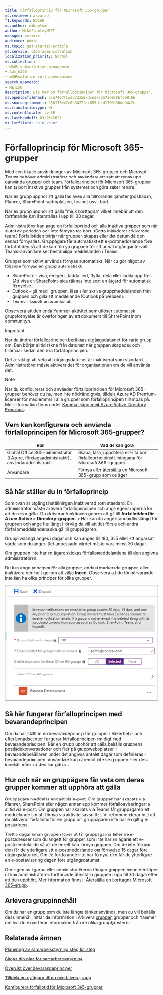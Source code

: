 ```yaml
---
title: Förfalloprincip för Microsoft 365-grupper
ms.reviewer: arvaradh
f1.keywords: NOCSH
ms.author: mikeplum
author: MikePlumleyMSFT
manager: serdars
audience: Admin
ms.topic: get-started-article
ms.service: o365-administration
localization_priority: Normal
ms.collection:
- M365-subscription-management
- Adm_O365
- m365solution-collabgovernance
search.appverid:
- MET150
description: Läs mer om förfalloprinciper för Microsoft 365-grupper.
ms.openlocfilehash: 65a746751cd523a5dadce3eca573e6a9bfce0166
ms.sourcegitcommit: 956176ed7c8b8427fdc655abcd1709d86da9447e
ms.translationtype: MT
ms.contentlocale: sv-SE
ms.lasthandoff: 03/23/2021
ms.locfileid: "51052308"
---
```

# <a name="microsoft-365-group-expiration-policy"></a>Förfalloprincip för Microsoft 365-grupper

Med den ökade användningen av Microsoft 365-grupper och Microsoft Teams behöver administratörer och användare ett sätt att rensa upp oanvända grupper och team. Förfalloprinciper för Microsoft 365-grupper kan ta bort inaktiva grupper från systemet och göra saker renare.

När en grupp upphör att gälla tas även alla tillhörande tjänster (postlådan, Planner, SharePoint-webbplatsen, teamet osv.) bort.

När en grupp upphör att gälla "mjuk borttagna" vilket innebär att den fortfarande kan återställas i upp till 30 dagar.

Administratörer kan ange en förfalloperiod och alla inaktiva grupper som når slutet av perioden och inte förnyas tas bort. (Detta inkluderar arkiverade team.) Förfallotiden börjar när gruppen skapas eller det datum då den senast förnyades. Gruppägare får automatiskt ett e-postmeddelande före förfallotiden så att de kan förnya gruppen för ett annat utgångsintervall. Teams-användare ser beständiga meddelanden i Teams.

Grupper som aktivt används förnyas automatiskt. När du gör något av följande förnyas en grupp automatiskt:
- SharePoint – visa, redigera, ladda ned, flytta, dela eller ladda upp filer. (Att visa en SharePoint-sida räknas inte som en åtgärd för automatisk förnyelse.)
- Outlook – gå med i gruppen, läsa eller skriva gruppmeddelanden från gruppen och gilla ett meddelande (Outlook på webben).
- Teams – besök en teamkanal.

Observera att den enda Yammer-aktivitet som utlöser automatisk gruppförnyelse är överföringen av ett dokument till SharePoint inom communityn.

> [!IMPORTANT]
> När du ändrar förfalloprincipen beräknas utgångsdatumet för varje grupp om. Den börjar alltid räkna från datumet när gruppen skapades och tillämpar sedan den nya förfalloprincipen.

Det är viktigt att veta att utgångsdatumet är inaktiverat som standard. Administratörer måste aktivera det för organisationen om de vill använda det.

> [!NOTE]
> När du konfigurerar och använder förfalloprincipen för Microsoft 365-grupper behöver du ha, men inte nödvändigtvis, tilldela Azure AD Premium-licenser för medlemmar i alla grupper som förfalloprincipen tillämpas på. Mer information finns under [ Komma igång med Azure Active Directory Premium ](/azure/active-directory/active-directory-get-started-premium).

## <a name="who-can-configure-and-use-the-microsoft-365-groups-expiration-policy"></a>Vem kan konfigurera och använda förfalloprincipen för Microsoft 365-grupper?

|Roll|Vad de kan göra|
|---------|---------|
|Global Office 365-administratör (i Azure, företagsadministratör), användaradministratör|Skapa, läsa, uppdatera eller ta bort förfalloprincipinställningarna för Microsoft 365-grupper.|
|Användare|Förnya eller [återställa](/azure/active-directory/users-groups-roles/groups-restore-deleted) en Microsoft 365-grupp som de äger|

## <a name="how-to-set-the-expiration-policy"></a>Så här ställer du in förfalloprincip

Som ovan är utgångsinställningen inaktiverad som standard. En administratör måste aktivera förfalloprincipen och ange egenskaperna för att den ska gälla. Du aktiverar funktionen genom att gå till **förfallotiden för Azure Active**  >  **Directory-grupper.**  >   Här kan du ange standardlivslängd för gruppen och ange hur långt i förväg du vill att det första och andra förfallomeddelandena ska gå till gruppägaren.

Grupplivslängd anges i dagar och kan anges till 180, 365 eller ett anpassat värde som du anger. Det anpassade värdet måste vara minst 30 dagar.

Om gruppen inte har en ägare skickas förfallomeddelandena till den angivna administratören.

Du kan ange principen för alla grupper, endast markerade grupper, eller inaktivera den helt genom att välja **Ingen**. Observera att du för närvarande inte kan ha olika principer för olika grupper.

![Skärmbild av förfalloinställningar för grupper i Azure Active Directory](../media/azure-groups-expiration-settings.png)

## <a name="how-expiry-works-with-the-retention-policy"></a>Så här fungerar förfalloprincipen med bevarandeprincipen

Om du har ställt in en bevarandeprincip för grupper i Säkerhets- och efterlevnadscenter fungerar förfalloprincipen smidigt med bevarandeprincipen. När en grupp upphör att gälla behålls gruppens postlådekonversationer och filer på gruppwebbplatsen i bevarandebehållaren under det angivna antalet dagar som definieras i bevarandeprincipen. Användare kan däremot inte se gruppen eller dess innehåll efter att den har gått ut.

## <a name="how-and-when-a-group-owner-learns-if-their-groups-are-going-to-expire"></a>Hur och när en gruppägare får veta om deras grupper kommer att upphöra att gälla

Gruppägare meddelas endast via e-post. Om gruppen har skapats via Planner, SharePoint eller någon annan app kommer förfalloaviseringarna alltid via e-post. Om gruppen har skapats via Teams får gruppägaren ett meddelande om att förnya via aktivitetsavsnittet. Vi rekommenderar inte att du aktiverar förfallotid för en grupp om gruppägaren inte har en giltig e-postadress.

Trettio dagar innan gruppen löper ut får gruppägarna (eller de e-postadresser som du angett för grupper som inte har en ägare) ett e-postmeddelande så att de enkelt kan förnya gruppen. Om de inte förnyar den får de ytterligare ett e-postmeddelande om förnyelse 15 dagar före utgångsdatumet. Om de fortfarande inte har förnyat den får de ytterligare en e-postavisering dagen före utgångsdatumet.

Om ingen av ägarna eller administratörerna förnyar gruppen innan den löper ut kan administratören fortfarande återställa gruppen i upp till 30 dagar efter att den upphört. Mer information finns i: [Återställa en borttagna Microsoft 365-grupp](https://support.office.com/article/restore-a-deleted-office-365-group-b7c66b59-657a-4e1a-8aa0-8163b1f4eb54).

## <a name="archiving-group-contents"></a>Arkivera gruppinnehåll

Om du har en grupp som du inte längre tänker använda, men du vill behålla dess innehåll, hittar du information i Arkivera [grupper,](end-life-cycle-groups-teams-sites-yammer.md) grupper och Yammer om hur du exporterar information från de olika grupptjänsterna.

## <a name="related-topics"></a>Relaterade ämnen

[Planering av samarbetsstyrning steg för steg](collaboration-governance-overview.md#collaboration-governance-planning-step-by-step)

[Skapa din plan för samarbetesstyrning](collaboration-governance-first.md)

[Översikt över bevarandeprinciper](https://support.office.com/article/5e377752-700d-4870-9b6d-12bfc12d2423)

[Tilldela en ny ägare till en överbliven grupp](https://support.office.com/article/86bb3db6-8857-45d1-95c8-f6d540e45732)

[Konfigurera förfallotid för Microsoft 365-grupper](/azure/active-directory/active-directory-groups-lifecycle-azure-portal)